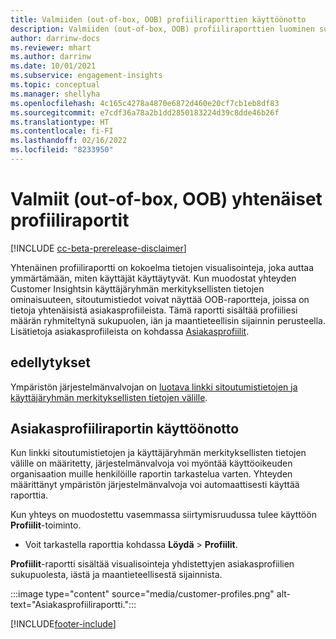```yaml
---
title: Valmiiden (out-of-box, OOB) profiiliraporttien käyttöönotto
description: Valmiiden (out-of-box, OOB) profiiliraporttien luominen sukupuolen, iän ja alkuperämaan tai -alueen mukaan ryhmiteltynä.
author: darrinw-docs
ms.reviewer: mhart
ms.author: darrinw
ms.date: 10/01/2021
ms.subservice: engagement-insights
ms.topic: conceptual
ms.manager: shellyha
ms.openlocfilehash: 4c165c4278a4870e6872d460e20cf7cb1eb8df83
ms.sourcegitcommit: e7cdf36a78a2b1dd2850183224d39c8dde46b26f
ms.translationtype: HT
ms.contentlocale: fi-FI
ms.lasthandoff: 02/16/2022
ms.locfileid: "8233950"
---
```

# <a name="out-of-box-oob-unified-profile-reports"></a>Valmiit (out-of-box, OOB) yhtenäiset profiiliraportit

[!INCLUDE [cc-beta-prerelease-disclaimer](includes/cc-beta-prerelease-disclaimer.md)]

Yhtenäinen profiiliraportti on kokoelma tietojen visualisointeja, joka auttaa ymmärtämään, miten käyttäjät käyttäytyvät. Kun muodostat yhteyden Customer Insightsin käyttäjäryhmän merkityksellisten tietojen ominaisuuteen, sitoutumistiedot voivat näyttää OOB-raportteja, joissa on tietoja yhtenäisistä asiakasprofiileista. Tämä raportti sisältää profiiliesi määrän ryhmiteltynä sukupuolen, iän ja maantieteellisin sijainnin perusteella. Lisätietoja asiakasprofiileista on kohdassa [Asiakasprofiilit](../audience-insights/customer-profiles.md).

## <a name="prerequisites"></a>edellytykset

Ympäristön järjestelmänvalvojan on [luotava linkki sitoutumistietojen ja käyttäjäryhmän merkityksellisten tietojen välille](integrate-audience-insights-engagement-insights.md).

## <a name="enable-the-customer-profile-report"></a>Asiakasprofiiliraportin käyttöönotto

Kun linkki sitoutumistietojen ja käyttäjäryhmän merkityksellisten tietojen välille on määritetty, järjestelmänvalvoja voi myöntää käyttöoikeuden organisaation muille henkilöille raportin tarkastelua varten. Yhteyden määrittänyt ympäristön järjestelmänvalvoja voi automaattisesti käyttää raporttia. 

Kun yhteys on muodostettu vasemmassa siirtymisruudussa tulee käyttöön **Profiilit**-toiminto. 

- Voit tarkastella raporttia kohdassa **Löydä** > **Profiilit**.

**Profiilit**-raportti sisältää visualisointeja yhdistettyjen asiakasprofiilien sukupuolesta, iästä ja maantieteellisestä sijainnista.

:::image type="content" source="media/customer-profiles.png" alt-text="Asiakasprofiiliraportti.":::

[!INCLUDE[footer-include](../includes/footer-banner.md)]
